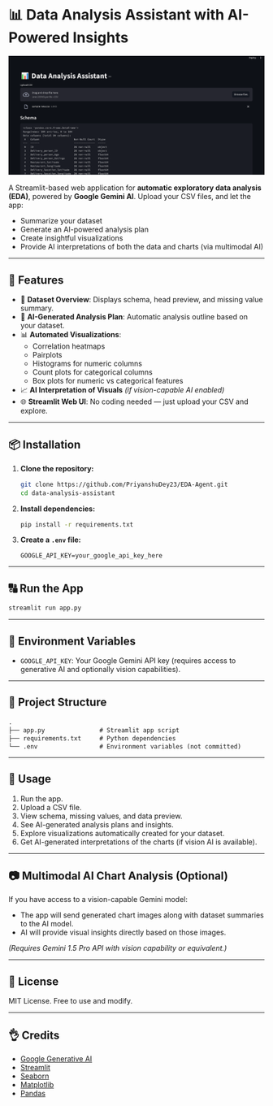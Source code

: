 # 📊 Data Analysis Assistant with AI-Powered Insights

![](image.png)

A Streamlit-based web application for **automatic exploratory data analysis (EDA)**, powered by **Google Gemini AI**. Upload your CSV files, and let the app:
- Summarize your dataset
- Generate an AI-powered analysis plan
- Create insightful visualizations
- Provide AI interpretations of both the data and charts (via multimodal AI)

---

## 🚀 Features

- 📁 **Dataset Overview**: Displays schema, head preview, and missing value summary.
- 🤖 **AI-Generated Analysis Plan**: Automatic analysis outline based on your dataset.
- 📊 **Automated Visualizations**:
  - Correlation heatmaps
  - Pairplots
  - Histograms for numeric columns
  - Count plots for categorical columns
  - Box plots for numeric vs categorical features
- 📈 **AI Interpretation of Visuals** *(if vision-capable AI enabled)*
- 🌐 **Streamlit Web UI**: No coding needed — just upload your CSV and explore.

---

## 📦 Installation

1. **Clone the repository:**
   ```bash
   git clone https://github.com/PriyanshuDey23/EDA-Agent.git
   cd data-analysis-assistant
   ```

2. **Install dependencies:**
   ```bash
   pip install -r requirements.txt
   ```

3. **Create a `.env` file:**
   ```
   GOOGLE_API_KEY=your_google_api_key_here
   ```

---

## 🔠 Run the App

```bash
streamlit run app.py
```

---

## 🔑 Environment Variables

- `GOOGLE_API_KEY`: Your Google Gemini API key (requires access to generative AI and optionally vision capabilities).

---

## 📅 Project Structure

```
.
├── app.py               # Streamlit app script
├── requirements.txt     # Python dependencies
└── .env                 # Environment variables (not committed)
```

---

## 🌟 Usage

1. Run the app.
2. Upload a CSV file.
3. View schema, missing values, and data preview.
4. See AI-generated analysis plans and insights.
5. Explore visualizations automatically created for your dataset.
6. Get AI-generated interpretations of the charts (if vision AI is available).

---

## 📷 Multimodal AI Chart Analysis (Optional)

If you have access to a vision-capable Gemini model:
- The app will send generated chart images along with dataset summaries to the AI model.
- AI will provide visual insights directly based on those images.

*(Requires Gemini 1.5 Pro API with vision capability or equivalent.)*

---

## 📜 License

MIT License. Free to use and modify.

---

## 👌 Credits

- [Google Generative AI](https://ai.google.dev)
- [Streamlit](https://streamlit.io)
- [Seaborn](https://seaborn.pydata.org)
- [Matplotlib](https://matplotlib.org)
- [Pandas](https://pandas.pydata.org)

